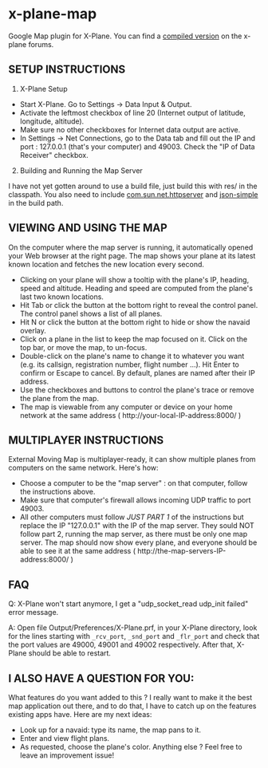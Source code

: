 # x-plane-map
Google Map plugin for X-Plane. You can find a [compiled version](http://forums.x-plane.org/index.php?app=downloads&showfile=25569) on the x-plane forums.

SETUP INSTRUCTIONS
------------------
1. X-Plane Setup
  * Start X-Plane. Go to Settings -> Data Input & Output.
  * Activate the leftmost checkbox of line 20 (Internet output of latitude, longitude, altitude).
  * Make sure no other checkboxes for Internet data output are active.
  * In Settings -> Net Connections, go to the Data tab and fill out the IP and port : 127.0.0.1 (that's your computer) and 49003. Check the "IP of Data Receiver" checkbox.

2. Building and Running the Map Server

I have not yet gotten around to use a build file, just build this with res/ in the classpath. You also need to include [com.sun.net.httpserver](http://docs.oracle.com/javase/8/docs/jre/api/net/httpserver/spec/com/sun/net/httpserver/package-summary.html) and [json-simple](https://github.com/fangyidong/json-simple) in the build path.

VIEWING AND USING THE MAP
-------------------------
On the computer where the map server is running, it automatically opened your Web browser at the right page.
The map shows your plane at its latest known location and fetches the new location every second.

  * Clicking on your plane will show a tooltip with the plane's IP, heading, speed and altitude. Heading and speed are computed from the plane's last two known locations.
  * Hit Tab or click the button at the bottom right to reveal the control panel. The control panel shows a list of all planes.
  * Hit N or click the button at the bottom right to hide or show the navaid overlay.
  * Click on a plane in the list to keep the map focused on it. Click on the top bar, or move the map, to un-focus.
  * Double-click on the plane's name to change it to whatever you want (e.g. its callsign, registration number, flight number ...). Hit Enter to confirm or Escape to cancel. By default, planes are named after their IP address.
  * Use the checkboxes and buttons to control the plane's trace or remove the plane from the map.
  * The map is viewable from any computer or device on your home network at the same address ( http://your-local-IP-address:8000/ )


MULTIPLAYER INSTRUCTIONS
------------------------
External Moving Map is multiplayer-ready, it can show multiple planes from computers on the same network. Here's how:
  * Choose a computer to be the "map server" : on that computer, follow the instructions above.
  * Make sure that computer's firewall allows incoming UDP traffic to port 49003.
  * All other computers must follow *JUST PART 1* of the instructions but replace the IP "127.0.0.1" with the IP of the map server. They sould NOT follow part 2, running the map server, as there must be only one map server.
 The map should now show every plane, and everyone should be able to see it at the same address ( http://the-map-servers-IP-address:8000/ )


FAQ
---
 Q: X-Plane won't start anymore, I get a "udp_socket_read udp_init failed" error message.

 A: Open file Output/Preferences/X-Plane.prf, in your X-Plane directory, look for the lines starting with `_rcv_port`, `_snd_port` and `_flr_port` and check that the port values are 49000, 49001 and 49002 respectively. After that, X-Plane should be able to restart.

I ALSO HAVE A QUESTION FOR YOU:
-------------------------------
What features do you want added to this ? I really want to make it the best map application out there, and to do that, I have to catch up on the features existing apps have.
Here are my next ideas:
* Look up for a navaid: type its name, the map pans to it.
* Enter and view flight plans.
* As requested, choose the plane's color.
Anything else ? Feel free to leave an improvement issue!
